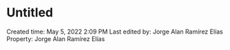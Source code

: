 # Untitled

Created time: May 5, 2022 2:09 PM
Last edited by: Jorge Alan Ramírez Elías
Property: Jorge Alan Ramírez Elías